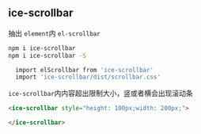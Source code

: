 

## ice-scrollbar

抽出 `element`内 `el-scrollbar`

``` bash
npm i ice-scrollbar
npm i ice-scrollbar -S
```

``` bash
  import elScrollbar from 'ice-scrollbar'
  import 'ice-scrollbar/dist/scrollbar.css'
```
`ice-scrollbar`内内容超出限制大小，竖或者横会出现滚动条
```html
<ice-scrollbar style="height: 100px;width: 200px;">

</ice-scrollbar>
```
